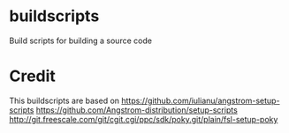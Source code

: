 buildscripts
============

Build scripts for building a source code

Credit
======
This buildscripts are based on 
https://github.com/iulianu/angstrom-setup-scripts
https://github.com/Angstrom-distribution/setup-scripts
http://git.freescale.com/git/cgit.cgi/ppc/sdk/poky.git/plain/fsl-setup-poky
